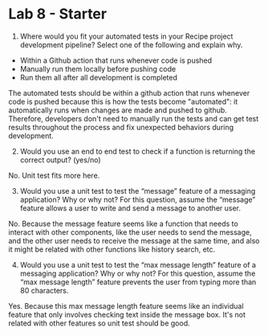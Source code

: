 # Lab 8 - Starter
1. Where would you fit your automated tests in your Recipe project development pipeline? Select one of the following and explain why.

- Within a Github action that runs whenever code is pushed 
- Manually run them locally before pushing code
- Run them all after all development is completed

The automated tests should be within a github action that runs whenever code is pushed because this is how the tests become "automated": it automatically runs when changes are made and pushed to github. Therefore, developers don't need to manually run the tests and can get test results throughout the process and fix unexpected behaviors during development.

2. Would you use an end to end test to check if a function is returning the correct output? (yes/no)

No. Unit test fits more here.

3. Would you use a unit test to test the “message” feature of a messaging application? Why or why not? For this question, assume the “message” feature allows a user to write and send a message to another user.

No. Because the message feature seems like a function that needs to interact with other components, like the user needs to send the message, and the other user needs to receive the message at the same time, and also it might be related with other functions like history search, etc.

4. Would you use a unit test to test the “max message length” feature of a messaging application? Why or why not? For this question, assume the “max message length” feature prevents the user from typing more than 80 characters.

Yes. Because this max message length feature seems like an individual feature that only involves checking text inside the message box. It's not related with other features so unit test should be good.